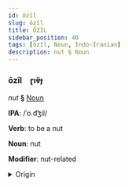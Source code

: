 ```yaml
---
id: ôzîl
slug: ôzîl
title: ÔZİL
sidebar_position: 40
tags: [ôzîl, Noun, Indo-Iranian]
description: nut § Noun
---
```


### ôzîl&emsp;<span kind="abugida">ɽıⱴ͊ɟ</span>

*nut* **§** [Noun](../../tags/Noun)

**IPA**: /ˈo.d͡ʒil/

**Verb**: to be a nut

**Noun**: nut

**Modifier**: nut-related

<details>
    <summary>Origin</summary>
    Persian آجیل âjil [ʔɔ.d͡ʒíl]<br/>
    <em>Indo-Iranian Language Family</em>
</details>
